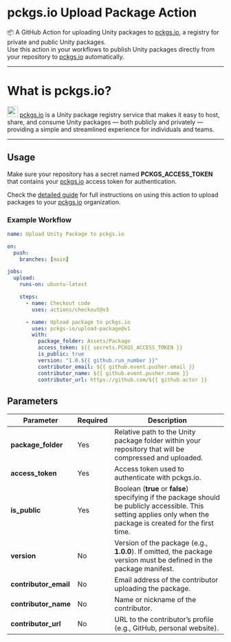 # pckgs.io Upload Package Action

📦 A GitHub Action for uploading Unity packages to [pckgs.io](https://pckgs.io), a registry for private and public Unity packages.  
Use this action in your workflows to publish Unity packages directly from your repository to [pckgs.io](https://pckgs.io) automatically.

---

# What is pckgs.io?

<img src="https://pckgs.io/icon-dark.png" width="25" /> [pckgs.io](https://pckgs.io) is a Unity package registry service that makes it easy to host, share, and consume Unity packages — both publicly and privately — providing a simple and streamlined experience for individuals and teams.

---

## Usage

Make sure your repository has a secret named **PCKGS_ACCESS_TOKEN** that contains your [pckgs.io](https://pckgs.io) access token for authentication.


Check the [detailed guide](https://pckgs.io/docs/upload-a-package-with-github-actions) for full instructions on using this action to upload packages to your [pckgs.io](https://pckgs.io) organization.

### Example Workflow

```yaml
name: Upload Unity Package to pckgs.io

on:
  push:
    branches: [main]

jobs:
  upload:
    runs-on: ubuntu-latest

    steps:
      - name: Checkout code
        uses: actions/checkout@v3

      - name: Upload package to pckgs.io
        uses: pckgs-io/upload-package@v1
        with:
          package_folder: Assets/Package
          access_token: ${{ secrets.PCKGS_ACCESS_TOKEN }}
          is_public: true
          version: "1.0.${{ github.run_number }}"
          contributor_email: ${{ github.event.pusher.email }}
          contributor_name: ${{ github.event.pusher.name }}
          contributor_url: https://github.com/${{ github.actor }}
```

## Parameters

| Parameter          | Required | Description                                                                                     |
|--------------------|----------|-------------------------------------------------------------------------------------------------|
| **package_folder**   | Yes      | Relative path to the Unity package folder within your repository that will be compressed and uploaded.                                        |
| **access_token**     | Yes      | Access token used to authenticate with pckgs.io.                                               |
| **is_public**        | Yes      | Boolean (**true** or **false**) specifying if the package should be publicly accessible. This setting applies only when the package is created for the first time.       |
| **version**          | No       | Version of the package (e.g., **1.0.0**). If omitted, the package version must be defined in the package manifest. |
| **contributor_email**| No       | Email address of the contributor uploading the package.                                        |
| **contributor_name** | No       | Name or nickname of the contributor.                                                           |
| **contributor_url**  | No       | URL to the contributor’s profile (e.g., GitHub, personal website).                             |